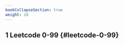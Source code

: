 ```yaml
---
bookCollapseSection: true
weight: 10
---
```


## <span class="section-num">1</span> Leetcode 0-99 {#leetcode-0-99}
